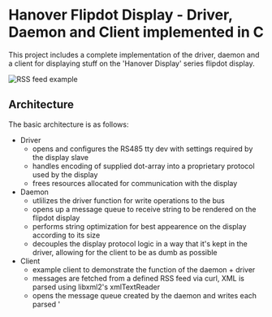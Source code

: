 # Hanover Flipdot Display - Driver, Daemon and Client implemented in C

This project includes a complete implementation of the driver, daemon and a client for displaying stuff
on the 'Hanover Display' series flipdot display.

![RSS feed example](docs/HanoverAnimation.gif)

## Architecture

The basic architecture is as follows:

* Driver
  * opens and configures the RS485 tty dev with settings required by the display slave
  * handles encoding of supplied dot-array into a proprietary protocol used by the display
  * frees resources allocated for communication with the display
* Daemon
  * utlilizes the driver function for write operations to the bus
  * opens up a message queue to receive string to be rendered on the flipdot display
  * performs string optimization for best appearence on the display according to its size
  * decouples the display protocol logic in a way that it's kept in the driver, allowing for
  the client to be as dumb as possible
* Client
  * example client to demonstrate the function of the daemon + driver
  * messages are fetched from a defined RSS feed via curl, XML is parsed using libxml2's xmlTextReader
  * opens the message queue created by the daemon and writes each parsed '<title>' element onto the display
  * completely unaware of the size of the display

## Display Protocol

Hanover Display flipdot displays use a proprietary protocol on the RS485 bus. As with any RS485, the devices
must have an address on which to listen and reply from. In this case, the address on which the display listens
is set by a rotating switch on the main PCB (the back of the display needs to be opened). Address used in the
frames transmitted on the RS485 is ```rotating_switch_setting + 1```. Considering the lowest setting on the
switch is '0', the lowest possible address is 0x01. These's a connector coming from the board which allows the
displays to be daisy chained (A and B differential lines of the RS485 connected together for each chained device
respectively).

The RS485 bus needs to be configured as:
* Baud rate of 4800bps
* 8 databits
* 1 stopbit
* No parity
* Raw mode

The protocol follows an interesting encoding scheme in which each 'data byte' is taken as a hex value
(hex representation of high and low nibble). Then, each 'hex digit' is interpreted as an ASCII letter,
the value of each is used together. When a 'hex digit' is a 'letter' ('A','B','C','D','E','F'), the
value taken is of *uppercase* ASCII letter.
For example:

| Data byte | ASCII letters | Encoded byte |
|-----------|:-------------:|--------------|
|   0xFF    |    'F' 'F'    |  0x46 0x46   |
|   0x05    |    '0' '5'    |  0x30 0x35   |
|   0xB8    |    'B' '8'    |  0x42 0x38   |

The data is encoded on a column-by-column basis. A single column on the display consists of ```dot_rows / 8``` rows.
So, each 'display column' is encoded in ```dot_rows / 8``` each representing the 8 vertical dots from top to bottom.
Each frame being sent needs to set all the dots, there's no possibility to, for example, only set some in the middle
of the display without defining what states all the other ones should be. The device (probably) doesn't hold any
internal state and simply 'draws' the new bitmap sweeping from left to right column-by-column.

A complete frame consists has the following format:

| START |  ADDR  |  RES  |      DATA      | END |  CHKSUM  |
|-------|--------|-------|----------------|-----|----------|
| 1byte |  2byte | 2byte |  variable size |1byte|   2byte  |

* START  - frame opening byte - 0x02
* ADDR   - address as described above
* RES    - resolution of the screen, represented by the number of bytes contained in the ```DATA``` section
* DATA   - data bytes contaning where each bit '1' => ON, '0' => OFF
* END    - frame closing byte - 0x03
* CHKSUM - checksum of the frame's content calculated as
  * ```(((sum(all bytes in the frame) - START) & 0xFF) ^ 0xFF) + 1``` 

The display only reads frames, it never transmits anything back (no ACK frames), so the driver only takes
care of writing the data on the bus and 'hopes for the best' that the display will handle it.

## Fonts

I've used a C library called 'font8x8' which includes bitmaps of ASCII characters to be rendered in 8x8 pixels.
Each ASCII character is encoded as 8 bytes row-by-row from top-to-bottom, each byte representing one row, added
into a 2D array; each index of which corresponds to the ASCII value of a letter.

## Rotating the screen

I was thinking about adding the possibility to rotate the output to display by 180*, considering the display
can be mounted on either side, to the driver code. But, as it turns out, there's no need, the display's
firmware already supports this. You need to turn the display off, pop up the back cover and locate the jumper
array circles on the photo below.

![Screen roation jumper switch](docs/HanoverPCBJumper.png)

Each jumper position of marked by a letter. Locate the 'E' position and move the jumper to it. Close the lid
of the display and power it back on. The initial 'bootup' sequence will be the same as in 'normal' display
orientation, but all the following frames received will be rendered rotated by 180*.

## Example setup

I've used a Raspberry Pi4 Model B for my setup. The PrimeCell PL011 (/dev/ttyAMA0) is connected via
GPIO14 (TXD) and GPIO15 (RXD) to a RS485&CAN hat. You can also use one of the cheap USB<->RS485 adapters
and plug it into the RaspberryPi's or PC's USB port, as long as it shows up as a regular tty device, it
should be perfectly compatible. Raspberry Pi is connected over WiFi to the Internet in order to fetch
RSS feeds via client application to be written to the display.

The display needs to be supplied with a 24V power supply, I've used one with 2.5A current rating.

## Compiling and running the code

The following quick'n'dirty commands can be used to compile both the daemon and the client:
```gcc -o hanoverd driver/hanover_flipdot.c hanover.c -I . -I driver/ -I font8x8 -lrt``` 
```gcc -o hanover_client hanover_client.c -I . -I /usr/include/libxml2 -lrt -lcurl -lxml2``` 

This will result in two binaries which can be run as follows:
* ```./hanoverd &``` will run daemon in the background
* ```./hanover_client <max_news>``` will fetch the latest news from 'The Guardian's RSS feed and print them
  onto the display. The 'max_news' parameter defines the maximum number of news titles to fetch via RSS

Diagnostic data is logged into the syslog and you can read is by issuing:
```cat /var/log/syslog | grep hanover``` 

## Limitations and TODO's

The driver is completely versatile and written in a way that allows putting anything to the display.
However, the daemon will currently only accept ASCII strings and those will be printed only in a single
font.

Some future improvements and features I'm working on:
* more fonts, either existing or newly created
* drawing of bitmaps
* displaying weather information and icons
* replacing emojis in text with an actual emoji bitmap
* tranisition animations more complex than a simple sweep

## Copyright and license info

All code, not including the font submodule, is copyrighted © by the author (Luka Culic Viskota).
Code is released under the MIT license.

When including the source code into other projects, the headers including the author's name and license
conditions shall be included and left as-is.
